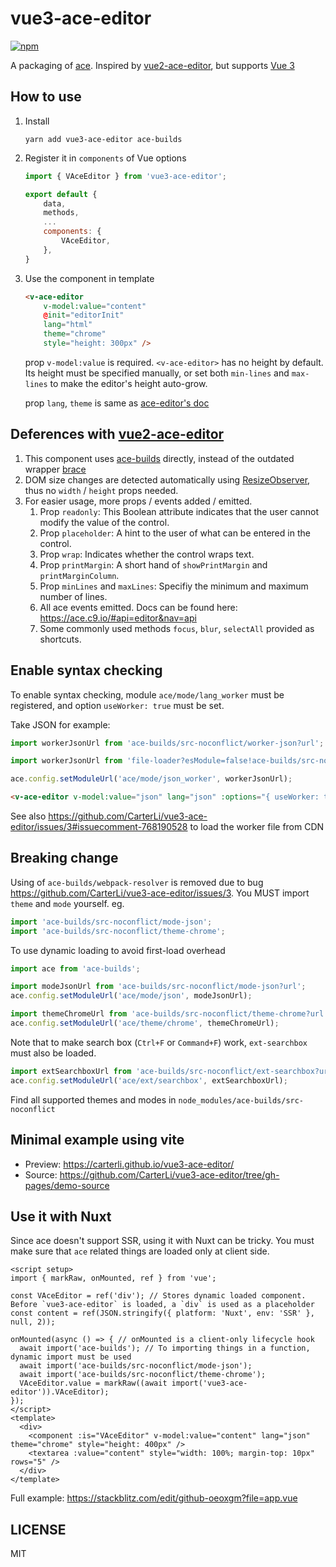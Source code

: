 vue3-ace-editor
====================


[![npm](https://img.shields.io/npm/v/vue3-ace-editor.svg)](https://www.npmjs.com/package/vue3-ace-editor)


A packaging of [ace](https://ace.c9.io/). Inspired by [vue2-ace-editor](https://github.com/chairuosen/vue2-ace-editor), but supports [Vue 3](https://github.com/vuejs/vue-next)

## How to use

1. Install

    ```shell
    yarn add vue3-ace-editor ace-builds
    ```

2. Register it in `components` of Vue options

    ```js
    import { VAceEditor } from 'vue3-ace-editor';

    export default {
        data,
        methods,
        ...
        components: {
            VAceEditor,
        },
    }
    ```

3. Use the component in template

    ```html
    <v-ace-editor
        v-model:value="content"
        @init="editorInit"
        lang="html"
        theme="chrome"
        style="height: 300px" />
    ```

    prop `v-model:value` is required. `<v-ace-editor>` has no height by default. Its height must be specified manually, or set both `min-lines` and `max-lines` to make the editor's height auto-grow.

    prop `lang`, `theme` is same as [ace-editor's doc](https://github.com/ajaxorg/ace)

## Deferences with [vue2-ace-editor](https://github.com/chairuosen/vue2-ace-editor)

1. This component uses [ace-builds](https://www.npmjs.com/package/ace-builds) directly, instead of the outdated wrapper [brace](https://www.npmjs.com/package/brace)
1. DOM size changes are detected automatically using [ResizeObserver](resize-observer-polyfill), thus no `width` / `height` props needed.
1. For easier usage, more props / events added / emitted.
    1. Prop `readonly`: This Boolean attribute indicates that the user cannot modify the value of the control.
    1. Prop `placeholder`: A hint to the user of what can be entered in the control.
    1. Prop `wrap`: Indicates whether the control wraps text.
    1. Prop `printMargin`: A short hand of `showPrintMargin` and `printMarginColumn`.
    1. Prop `minLines` and `maxLines`: Specifiy the minimum and maximum number of lines.
    1. All ace events emitted. Docs can be found here: <https://ace.c9.io/#api=editor&nav=api>
    1. Some commonly used methods `focus`, `blur`, `selectAll` provided as shortcuts.

## Enable syntax checking

To enable syntax checking, module `ace/mode/lang_worker` must be registered, and option `useWorker: true` must be set.

Take JSON for example:

```ts
import workerJsonUrl from 'ace-builds/src-noconflict/worker-json?url'; // For vite

import workerJsonUrl from 'file-loader?esModule=false!ace-builds/src-noconflict/worker-json.js'; // For webpack / vue-cli

ace.config.setModuleUrl('ace/mode/json_worker', workerJsonUrl);
```

```html
<v-ace-editor v-model:value="json" lang="json" :options="{ useWorker: true }" />
```

See also https://github.com/CarterLi/vue3-ace-editor/issues/3#issuecomment-768190528 to load the worker file from CDN

## Breaking change

Using of `ace-builds/webpack-resolver` is removed due to bug https://github.com/CarterLi/vue3-ace-editor/issues/3. You MUST import `theme` and `mode` yourself. eg.

```js
import 'ace-builds/src-noconflict/mode-json';
import 'ace-builds/src-noconflict/theme-chrome';
```

To use dynamic loading to avoid first-load overhead

```js
import ace from 'ace-builds';

import modeJsonUrl from 'ace-builds/src-noconflict/mode-json?url';
ace.config.setModuleUrl('ace/mode/json', modeJsonUrl);

import themeChromeUrl from 'ace-builds/src-noconflict/theme-chrome?url';
ace.config.setModuleUrl('ace/theme/chrome', themeChromeUrl);
```

Note that to make search box (`Ctrl+F` or `Command+F`) work, `ext-searchbox` must also be loaded.

```js
import extSearchboxUrl from 'ace-builds/src-noconflict/ext-searchbox?url';
ace.config.setModuleUrl('ace/ext/searchbox', extSearchboxUrl);
```

Find all supported themes and modes in `node_modules/ace-builds/src-noconflict`

## Minimal example using vite

* Preview: <https://carterli.github.io/vue3-ace-editor/>
* Source: <https://github.com/CarterLi/vue3-ace-editor/tree/gh-pages/demo-source>

## Use it with Nuxt

Since ace doesn't support SSR, using it with Nuxt can be tricky. You must make sure that `ace` related things are loaded only at client side.

```vue
<script setup>
import { markRaw, onMounted, ref } from 'vue';

const VAceEditor = ref('div'); // Stores dynamic loaded component. Before `vue3-ace-editor` is loaded, a `div` is used as a placeholder
const content = ref(JSON.stringify({ platform: 'Nuxt', env: 'SSR' }, null, 2));

onMounted(async () => { // onMounted is a client-only lifecycle hook
  await import('ace-builds'); // To importing things in a function, dynamic import must be used
  await import('ace-builds/src-noconflict/mode-json');
  await import('ace-builds/src-noconflict/theme-chrome');
  VAceEditor.value = markRaw((await import('vue3-ace-editor')).VAceEditor);
});
</script>
<template>
  <div>
    <component :is="VAceEditor" v-model:value="content" lang="json" theme="chrome" style="height: 400px" />
    <textarea :value="content" style="width: 100%; margin-top: 10px" rows="5" />
  </div>
</template>
```

Full example: <https://stackblitz.com/edit/github-oeoxgm?file=app.vue>

## LICENSE

MIT
